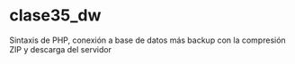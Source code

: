 # clase35_dw

Sintaxis de PHP, conexión a base de datos más backup con la compresión ZIP y descarga del servidor 
